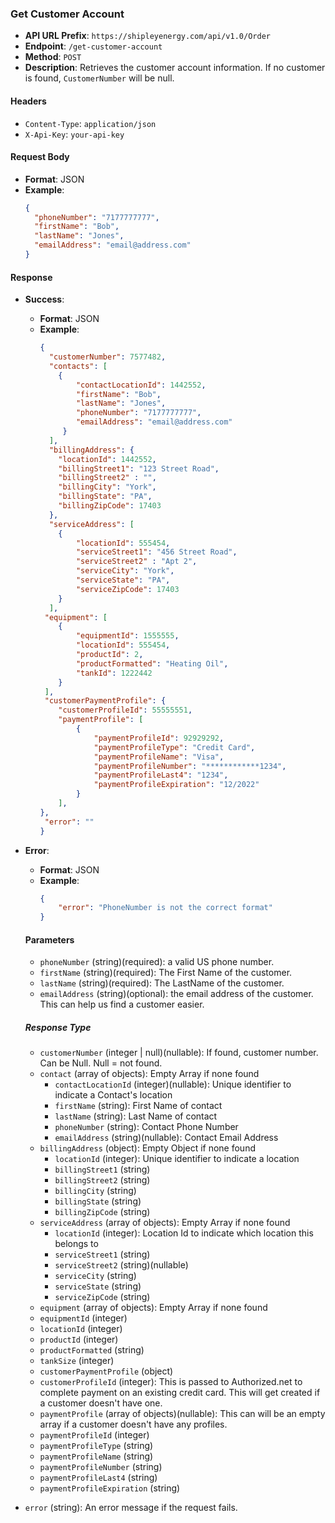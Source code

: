 ### Get Customer Account 
- **API URL Prefix**: `https://shipleyenergy.com/api/v1.0/Order`
- **Endpoint**: `/get-customer-account`
- **Method**: `POST`
- **Description**: Retrieves the customer account information. If no customer is found, `CustomerNumber` will be null.

#### Headers
- `Content-Type`: `application/json`
- `X-Api-Key`: `your-api-key`

#### Request Body
- **Format**: JSON
- **Example**:
    ```json
    {
      "phoneNumber": "7177777777",
      "firstName": "Bob", 
      "lastName": "Jones", 
      "emailAddress": "email@address.com"
    }
    ```

#### Response
- **Success**:
  - **Format**: JSON
  - **Example**:
    ```json
    {
      "customerNumber": 7577482, 
      "contacts": [
        {
            "contactLocationId": 1442552,
            "firstName": "Bob", 
            "lastName": "Jones",
            "phoneNumber": "7177777777",
            "emailAddress": "email@address.com"
         }
      ],
      "billingAddress": {
        "locationId": 1442552,
        "billingStreet1": "123 Street Road", 
        "billingStreet2" : "", 
        "billingCity": "York",
        "billingState": "PA", 
        "billingZipCode": 17403
      },
      "serviceAddress": [
        {
            "locationId": 555454, 
            "serviceStreet1": "456 Street Road", 
            "serviceStreet2" : "Apt 2", 
            "serviceCity": "York",
            "serviceState": "PA", 
            "serviceZipCode": 17403
        }
      ],
     "equipment": [
        {
            "equipmentId": 1555555,
            "locationId": 555454, 
            "productId": 2,
            "productFormatted": "Heating Oil", 
            "tankId": 1222442
        }
     ], 
     "customerPaymentProfile": {
        "customerProfileId": 55555551,
        "paymentProfile": [
	        {
                "paymentProfileId": 92929292,
		        "paymentProfileType": "Credit Card", 
		        "paymentProfileName": "Visa", 
		        "paymentProfileNumber": "************1234",
                "paymentProfileLast4": "1234", 
		        "paymentProfileExpiration": "12/2022"
	        }
        ],
	},
     "error": ""
    }
    ```
  
- **Error**:
  - **Format**: JSON
  - **Example**:
    ```json
    {
        "error": "PhoneNumber is not the correct format"
    }
    ```

  #### Parameters

  - `phoneNumber` (string)(required): a valid US phone number.
  - `firstName` (string)(required): The First Name of the customer.
  - `lastName` (string)(required): The LastName of the customer.
  - `emailAddress` (string)(optional): the email address of the customer. This can help us find a customer easier.


  ##### Response Type

  - `customerNumber` (integer | null)(nullable): If found, customer number. Can be Null. Null = not found. 
  - `contact` (array of objects): Empty Array if none found
    - `contactLocationId` (integer)(nullable): Unique identifier to indicate a Contact's location 
    - `firstName` (string): First Name of contact
    - `lastName` (string): Last Name of contact
    - `phoneNumber` (string): Contact Phone Number
    - `emailAddress` (string)(nullable):  Contact Email Address
  - `billingAddress` (object): Empty Object if none found
    - `locationId` (integer): Unique identifier to indicate a location
    - `billingStreet1` (string)
    - `billingStreet2` (string)
    - `billingCity` (string)
    - `billingState` (string)
    - `billingZipCode` (string)  
  - `serviceAddress` (array of objects): Empty Array if none found
    - `locationId` (integer): Location Id to indicate which location this belongs to 
    - `serviceStreet1` (string) 
    - `serviceStreet2` (string)(nullable) 
    - `serviceCity` (string) 
    - `serviceState` (string) 
    - `serviceZipCode` (string) 
   - `equipment` (array of objects): Empty Array if none found
    - `equipmentId` (integer)
    - `locationId` (integer)
    - `productId` (integer)
    - `productFormatted` (string)
    - `tankSize` (integer)
   - `customerPaymentProfile` (object)
    - `customerProfileId` (integer): This is passed to Authorized.net to complete payment on an existing credit card. This will get created if a customer doesn't have one.
    - `paymentProfile` (array of objects)(nullable): This can will be an empty array if a customer doesn't have any profiles.
  - `paymentProfileId` (integer)
  - `paymentProfileType` (string)
  - `paymentProfileName` (string)
  - `paymentProfileNumber` (string)
  - `paymentProfileLast4` (string)
  - `paymentProfileExpiration` (string)
 - `error` (string): An error message if the request fails.